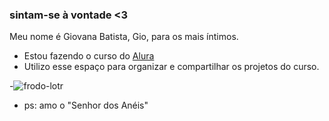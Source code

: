 ### sintam-se à vontade <3

Meu nome é Giovana Batista, Gio, para os mais íntimos.
- Estou fazendo o curso do [Alura](https://www.alura.com)
- Utilizo esse espaço para organizar e compartilhar os projetos do curso.
 
-![frodo-lotr](https://github.com/giobatista1610/giobatista1610/assets/142940291/1881b456-6ccb-4303-a5a1-65bb7a5440b1)
- ps: amo o "Senhor dos Anéis"
